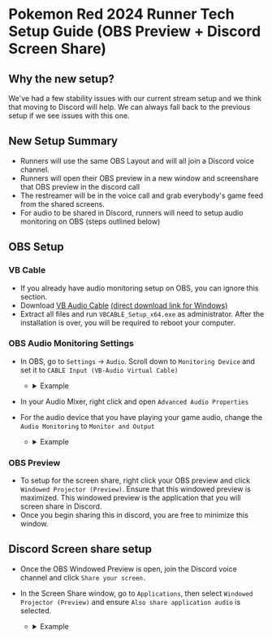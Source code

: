# Pokemon Red 2024 Runner Tech Setup Guide (OBS Preview + Discord Screen Share)

## Why the new setup?
We've had a few stability issues with our current stream setup and we think that moving to Discord will help. We can always fall back to the previous setup if we see issues with this one.

## New Setup Summary
- Runners will use the same OBS Layout and will all join a Discord voice channel.
- Runners will open their OBS preview in a new window and screenshare that OBS preview in the discord call
- The restreamer will be in the voice call and grab everybody's game feed from the shared screens.
- For audio to be shared in Discord, runners will need to setup audio monitoring on OBS (steps outlined below)

## OBS Setup

### VB Cable
- If you already have audio monitoring setup on OBS, you can ignore this section.
- Download [VB Audio Cable](https://vb-audio.com/Cable/) [(direct download link for Windows)](https://download.vb-audio.com/Download_CABLE/VBCABLE_Driver_Pack45.zip)
- Extract all files and run `VBCABLE_Setup_x64.exe` as administrator. After the installation is over, you will be required to reboot your computer.

### OBS Audio Monitoring Settings
- In OBS, go to `Settings` -> `Audio`. Scroll down to `Monitoring Device` and set it to `CABLE Input (VB-Audio Virtual Cable)`

    - <details><summary>Example</summary>
        <img src="images/obs_audio_monitoring_device.png">
        </details>

- In your Audio Mixer, right click and open `Advanced Audio Properties`
- For the audio device that you have playing your game audio, change the `Audio Monitoring` to `Monitor and Output`

    - <details><summary>Example</summary>
        <img src="images/monitor_and_output.png">
        </details>


### OBS Preview
- To setup for the screen share, right click your OBS preview and click `Windowed Projector (Preview)`. Ensure that this windowed preview is maximized. This windowed preview is the application that you will screen share in Discord.
- Once you begin sharing this in discord, you are free to minimize this window.

## Discord Screen share setup
- Once the OBS Windowed Preview is open, join the Discord voice channel and click `Share your screen.`
- In the Screen Share window, go to `Applications`, then select `Windowed Projector (Preview)` and ensure `Also share application audio` is selected.

    - <details><summary>Example</summary>
        <img src="images/discord_screen_share.png">
        </details>